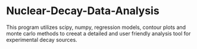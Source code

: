 # Nuclear-Decay-Data-Analysis
This program utilizes scipy, numpy, regression models, contour plots and monte carlo methods to creeat a detailed and user friendly analysis tool for experimental decay sources.
